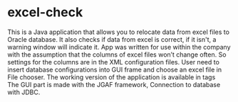 # excel-check
This is a Java application that allows you to relocate data from excel files to Oracle database. It also checks if data from excel is correct, if it isn't, a warning window will indicate it. App was written for use within the company with the assumption that the columns of excel files won’t change often. So settings for the columns are in the XML configuration files. User need to insert database configurations into GUI frame and choose an excel file in File chooser. The working version of the application is available in tags  
The GUI part is made with the JGAF framework, Connection to database with JDBC. 
